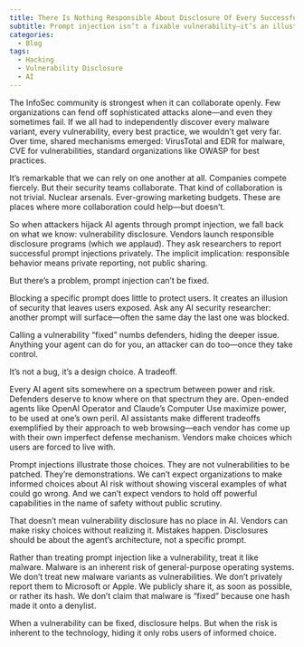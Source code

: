 ```yaml
---
title: There Is Nothing Responsible About Disclosure Of Every Successful Prompt Injection
subtitle: Prompt injection isn’t a fixable vulnerability—it’s an illustration of risk
categories:
  - Blog
tags:
  - Hacking
  - Vulnerability Disclosure
  - AI
---
```


The InfoSec community is strongest when it can collaborate openly. Few organizations can fend off sophisticated attacks alone—and even they sometimes fail. If we all had to independently discover every malware variant, every vulnerability, every best practice, we wouldn’t get very far. Over time, shared mechanisms emerged: VirusTotal and EDR for malware, CVE for vulnerabilities, standard organizations like OWASP for best practices.

It’s remarkable that we can rely on one another at all. Companies compete fiercely. But their security teams collaborate. That kind of collaboration is not trivial. Nuclear arsenals. Ever-growing marketing budgets. These are places where more collaboration could help—but doesn’t.

So when attackers hijack AI agents through prompt injection, we fall back on what we know: vulnerability disclosure. Vendors launch responsible disclosure programs (which we applaud). They ask researchers to report successful prompt injections privately. The implicit implication: responsible behavior means private reporting, not public sharing.

But there’s a problem, prompt injection can’t be fixed.

Blocking a specific prompt does little to protect users. It creates an illusion of security that leaves users exposed. Ask any AI security researcher: another prompt will surface—often the same day the last one was blocked.

Calling a vulnerability “fixed” numbs defenders, hiding the deeper issue. Anything your agent can do for you, an attacker can do too—once they take control. 

It’s not a bug, it’s a design choice. A tradeoff.

Every AI agent sits somewhere on a spectrum between power and risk. Defenders deserve to know where on that spectrum they are. Open-ended agents like OpenAI Operator and Claude’s Computer Use maximize power, to be used at one’s own peril. AI assistants make different tradeoffs exemplified by their approach to web browsing—each vendor has come up with their own imperfect defense mechanism. Vendors make choices which users are forced to live with.

Prompt injections illustrate those choices. They are not vulnerabilities to be patched. They’re demonstrations. We can’t expect organizations to make informed choices about AI risk without showing visceral examples of what could go wrong. And we can’t expect vendors to hold off powerful capabilities in the name of safety without public scrutiny.

That doesn’t mean vulnerability disclosure has no place in AI. Vendors can make risky choices without realizing it. Mistakes happen. Disclosures should be about the agent’s architecture, not a specific prompt.

Rather than treating prompt injection like a vulnerability, treat it like malware. Malware is an inherent risk of general-purpose operating systems. We don’t treat new malware variants as vulnerabilities. We don’t privately report them to Microsoft or Apple. We publicly share it, as soon as possible, or rather its hash. We don’t claim that malware is “fixed” because one hash made it onto a denylist.

When a vulnerability can be fixed, disclosure helps. But when the risk is inherent to the technology, hiding it only robs users of informed choice.